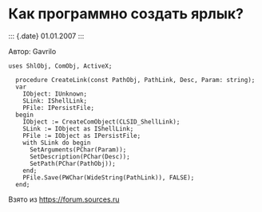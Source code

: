 Как программно создать ярлык?
=============================

::: {.date}
01.01.2007
:::

Автор: Gavrilo

    uses ShlObj, ComObj, ActiveX;
     
      procedure CreateLink(const PathObj, PathLink, Desc, Param: string);
      var
        IObject: IUnknown;
        SLink: IShellLink;
        PFile: IPersistFile;
      begin
        IObject := CreateComObject(CLSID_ShellLink);
        SLink := IObject as IShellLink;
        PFile := IObject as IPersistFile;
        with SLink do begin
          SetArguments(PChar(Param));
          SetDescription(PChar(Desc));
          SetPath(PChar(PathObj));
        end;
        PFile.Save(PWChar(WideString(PathLink)), FALSE);
      end;

Взято из <https://forum.sources.ru>

